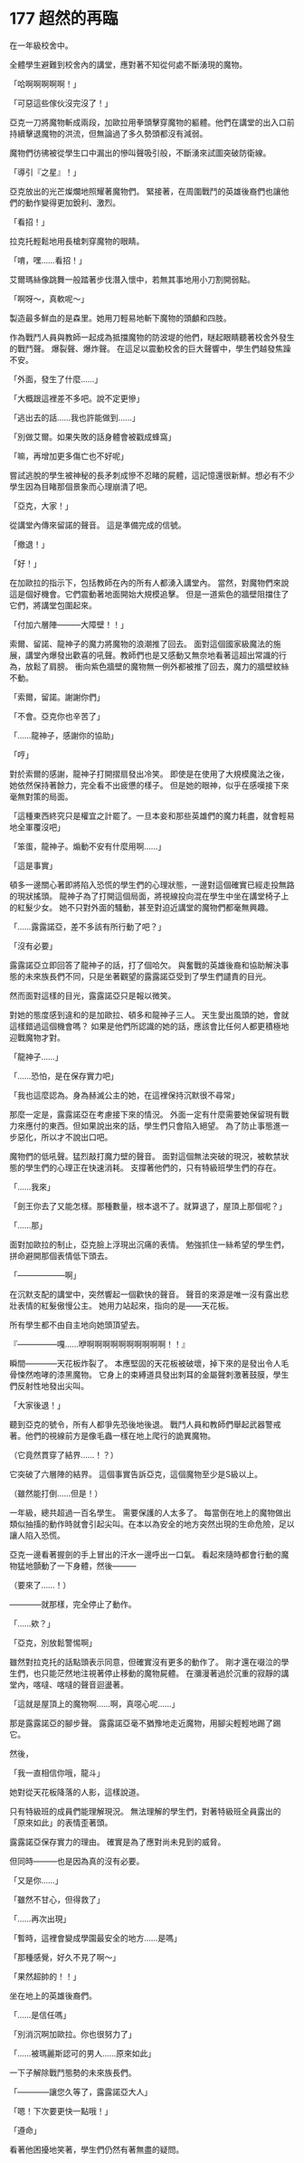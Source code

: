 # 177 超然的再臨

在一年級校舍中。

全體學生避難到校舍內的講堂，應對著不知從何處不斷湧現的魔物。

「哈啊啊啊啊啊！」

「可惡這些傢伙沒完沒了！」

亞克一刀將魔物斬成兩段，加歐拉用拳頭擊穿魔物的軀體。他們在講堂的出入口前持續擊退魔物的洪流，但無論過了多久勢頭都沒有減弱。

魔物們彷彿被從學生口中漏出的慘叫聲吸引般，不斷湧來試圖突破防衛線。

「導引『之星』！」

亞克放出的光芒燦爛地照耀著魔物們。
緊接著，在周圍戰鬥的英雄後裔們也讓他們的動作變得更加銳利、激烈。

「看招！」

拉克托輕鬆地用長槍刺穿魔物的眼睛。

「唷，嘿……看招！」

艾爾瑪絲像跳舞一般踏著步伐潛入懷中，若無其事地用小刀割開弱點。

「啊呀～，真軟呢～」

製造最多鮮血的是森里。她用刀輕易地斬下魔物的頭顱和四肢。

作為戰鬥人員與教師一起成為抵擋魔物的防波堤的他們，瞇起眼睛聽著校舍外發生的戰鬥聲。
爆裂聲、爆炸聲。
在這足以震動校舍的巨大聲響中，學生們越發焦躁不安。

「外面，發生了什麼……」

「大概跟這裡差不多吧。說不定更慘」

「逃出去的話……我也許能做到……」

「別做艾爾。如果失敗的話身體會被戳成蜂窩」

「嘛，再增加更多傷亡也不好呢」

嘗試逃脫的學生被神秘的長矛刺成慘不忍睹的屍體，這記憶還很新鮮。想必有不少學生因為目睹那個景象而心理崩潰了吧。

「亞克，大家！」

從講堂內傳來留諾的聲音。
這是準備完成的信號。

「撤退！」

「好！」

在加歐拉的指示下，包括教師在內的所有人都湧入講堂內。
當然，對魔物們來說這是個好機會。它們震動著地面開始大規模追擊。
但是一道紫色的牆壁阻擋住了它們，將講堂包圍起來。

「付加六層陣———大障壁！！」

索爾、留諾、龍神子的魔力將魔物的浪潮推了回去。
面對這個國家級魔法的施展，講堂內爆發出歡喜的吼聲。教師們也是又感動又無奈地看著這超出常識的行為，放鬆了肩膀。
衝向紫色牆壁的魔物無一例外都被推了回去，魔力的牆壁紋絲不動。

「索爾，留諾。謝謝你們」

「不會。亞克你也辛苦了」

「……龍神子，感謝你的協助」

「哼」

對於索爾的感謝，龍神子打開摺扇發出冷笑。
即使是在使用了大規模魔法之後，她依然保持著餘力，完全看不出疲憊的樣子。
但是她的眼神，似乎在感嘆接下來毫無對策的局面。

「這種東西終究只是權宜之計罷了。一旦本妾和那些英雄們的魔力耗盡，就會輕易地全軍覆沒吧」

「笨蛋，龍神子。煽動不安有什麼用啊……」

「這是事實」

頓多一邊關心著即將陷入恐慌的學生們的心理狀態，一邊對這個確實已經走投無路的現狀搖頭。
龍神子為了打開這個局面，將視線投向混在學生中坐在講堂椅子上的紅髮少女。
她不只對外面的騷動，甚至對迫近講堂的魔物們都毫無興趣。

「……露露諾亞，差不多該有所行動了吧？」

「沒有必要」

露露諾亞立即回答了龍神子的話，打了個哈欠。
與奮戰的英雄後裔和協助解決事態的未來族長們不同，只是坐著觀望的露露諾亞受到了學生們譴責的目光。

然而面對這樣的目光，露露諾亞只是報以微笑。

對她的態度感到違和的是加歐拉、頓多和龍神子三人。
天生愛出風頭的她，會就這樣錯過這個機會嗎？
如果是他們所認識的她的話，應該會比任何人都更積極地迎戰魔物才對。

「龍神子……」

「……恐怕，是在保存實力吧」

「我也這麼認為。身為赫滅公主的她，在這裡保持沉默很不尋常」

那麼一定是，露露諾亞在考慮接下來的情況。
外面一定有什麼需要她保留現有戰力來應付的東西。但如果說出來的話，學生們只會陷入絕望。
為了防止事態進一步惡化，所以才不說出口吧。

魔物們的低吼聲。猛烈敲打魔力壁的聲音。
面對這個無法突破的現況，被軟禁狀態的學生們的心理正在快速消耗。
支撐著他們的，只有特級班學生們的存在。

「……我來」

「劍王你去了又能怎樣。那種數量，根本退不了。就算退了，屋頂上那個呢？」

「……那」

面對加歐拉的制止，亞克臉上浮現出沉痛的表情。
勉強抓住一絲希望的學生們，拼命避開那個表情低下頭去。

「——————啊」

在沉默支配的講堂中，突然響起一個歡快的聲音。
聲音的來源是唯一沒有露出悲壯表情的紅髮傲慢公主。
她用力站起來，指向的是——天花板。

所有學生都不由自主地向她頭頂望去。

『—————嘎……咿啊啊啊啊啊啊啊啊啊啊！！』

瞬間————天花板炸裂了。
本應堅固的天花板被破壞，掉下來的是發出令人毛骨悚然咆哮的漆黑魔物。
它身上的束縛道具發出刺耳的金屬聲刺激著鼓膜，學生們反射性地發出尖叫。

「大家後退！」

聽到亞克的號令，所有人都爭先恐後地後退。
戰鬥人員和教師們舉起武器警戒著。他們的視線前方是像毛蟲一樣在地上爬行的詭異魔物。

（它竟然貫穿了結界……！？）

它突破了六層陣的結界。
這個事實告訴亞克，這個魔物至少是S級以上。

（雖然能打倒……但是！）

一年級，總共超過一百名學生。
需要保護的人太多了。
每當倒在地上的魔物做出類似抽搐的動作時就會引起尖叫。在本以為安全的地方突然出現的生命危險，足以讓人陷入恐慌。

亞克一邊看著握劍的手上冒出的汗水一邊呼出一口氣。
看起來隨時都會行動的魔物猛地顫動了一下身體，然後———

（要來了……！）

————就那樣，完全停止了動作。

「……欸？」

「亞克，別放鬆警惕啊」

雖然對拉克托的話點頭表示同意，但確實沒有更多的動作了。
剛才還在啜泣的學生們，也只能茫然地注視著停止移動的魔物屍體。
在瀰漫著過於沉重的寂靜的講堂內，喀噠、喀噠的聲音迴盪著。

「這就是屋頂上的魔物啊……啊，真噁心呢……」

那是露露諾亞的腳步聲。
露露諾亞毫不猶豫地走近魔物，用腳尖輕輕地踢了踢它。

然後，

「我一直相信你哦，龍斗」

她對從天花板降落的人影，這樣說道。

只有特級班的成員們能理解現況。
無法理解的學生們，對著特級班全員露出的「原來如此」的表情歪著頭。

露露諾亞保存實力的理由。
確實是為了應對尚未見到的威脅。

但同時———也是因為真的沒有必要。

「又是你……」

「雖然不甘心，但得救了」

「……再次出現」

「暫時，這裡會變成學園最安全的地方……是嗎」

「那種感覺，好久不見了啊～」

「果然超帥的！！」

坐在地上的英雄後裔們。

「……是信任嗎」

「別消沉啊加歐拉。你也很努力了」

「……被瑪麗斯認可的男人……原來如此」

一下子解除戰鬥態勢的未來族長們。

「————讓您久等了，露露諾亞大人」

「嗯！下次要更快一點哦！」

「遵命」

看著他困擾地笑著，學生們仍然有著無盡的疑問。